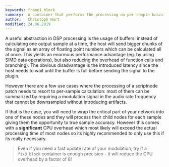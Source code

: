 ```yaml
---
keywords: frame1_block
summary:  A container that performs the processing on per-sample basis.
author:   Christoph Hart
modified: 24.06.2019
---
```

  
A useful abstraction in DSP processing is the usage of buffers: instead of calculating one output sample 
at a time, the host will send bigger chunks of the signal as an array of 
floating point numbers which can be calculated all at once. This yields an enormous performance advantage 
(eg. by using SIMD data operations), but also reducing the overhead of function calls and branching). 
The obvious disadvantage is the introduced latency since the host needs to wait until the buffer is full before 
sending the signal to the plugin.  

However there are a few use cases where the processing of a scriptnode patch needs to resort to per-sample
 calculation: most of them can be summarized by requiring a modulation signal in the audio rate frequency 
that cannot be downsampled without introducing artifacts.  

If that is the case, you will need to wrap the critical part of your network into one of these nodes and 
they will process their child nodes for each sample giving them the opportunity to true sample accuracy. 
However this comes with a **significant** CPU overhead which most likely will exceed the actual processing 
time of most nodes so its highly recommended to only use this if its really necessary.

> Even if you need a fast update rate of your modulation, try if a `fix8_block` container is enough precision - it will reduce the CPU overhead by a factor of 8!